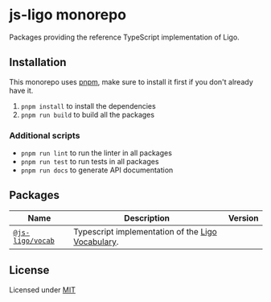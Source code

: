 # js-ligo monorepo

Packages providing the reference TypeScript implementation of Ligo.

## Installation

This monorepo uses [pnpm](https://pnpm.io/), make sure to install it first if you don't already have it.

1. `pnpm install` to install the dependencies
1. `pnpm run build` to build all the packages

### Additional scripts

- `pnpm run lint` to run the linter in all packages
- `pnpm run test` to run tests in all packages
- `pnpm run docs` to generate API documentation

## Packages

| Name                                 | Description                                                                                      | Version |
| ------------------------------------ | ------------------------------------------------------------------------------------------------ | ------- |
| [`@js-ligo/vocab`](./packages/vocab) | Typescript implementation of the [Ligo Vocabulary](https://github.com/Ligo-Protocol/ligo-vocab). |         |

## License

Licensed under [MIT](LICENSE)

